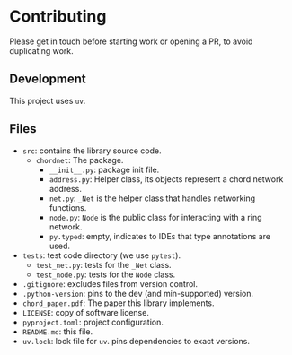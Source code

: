 # Contributing
Please get in touch before starting work or opening a PR, to avoid
duplicating work.

## Development
This project uses `uv`.

## Files
- `src`: contains the library source code.
  -  `chordnet`: The package.
      - `__init__.py`: package init file.
      - `address.py`: Helper class, its objects represent a chord network address.
      - `net.py`: `_Net` is the helper class that handles networking functions.
      - `node.py`: `Node` is the public class for interacting with a ring network.
      - `py.typed`: empty, indicates to IDEs that type annotations are used.
- `tests`: test code directory (we use `pytest`).
  -  `test_net.py`: tests for the `_Net` class.
  -  `test_node.py`: tests for the `Node` class.
- `.gitignore`: excludes files from version control.
- `.python-version`: pins to the dev (and min-supported) version.
- `chord_paper.pdf`: The paper this library implements.
- `LICENSE`: copy of software license.
- `pyproject.toml`: project configuration.
- `README.md`: this file.
- `uv.lock`: lock file for `uv`. pins dependencies to exact versions.
